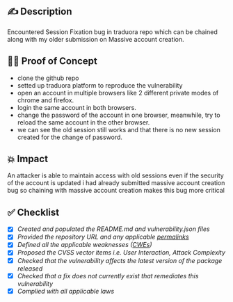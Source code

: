 ## ✍️ Description
Encountered Session Fixation bug in traduora repo which can be chained along with my older submission on Massive account creation.
## 🕵️‍♂️ Proof of Concept 
* clone the github repo 
* setted up traduora platform to reproduce the vulnerability
* open an account in multiple browsers like 2 different private modes of chrome and firefox.
* login the same account in both browsers.
* change the password of the account in one browser, meanwhile, try to reload the same account in the other browser.
* we can see the old session still works and that there is no new session created for the change of password.
## 💥 Impact
An attacker is able to maintain access with old sessions even if the security of the account is updated i had already submitted massive account creation bug so chaining with massive account creation makes this bug more critical
## ✅ Checklist
- [x] _Created and populated the README.md and vulnerability.json files_
- [x] _Provided the repository URL and any applicable [permalinks]([https://help.github.com/en/github/managing-files-in-a-repository/getting-permanent-links-to-files](https://help.github.com/en/github/managing-files-in-a-repository/getting-permanent-links-to-files))_
- [x] _Defined all the applicable weaknesses ([CWEs]([https://cwe.mitre.org/](https://cwe.mitre.org/)))_
- [x] _Proposed the CVSS vector items i.e. User Interaction, Attack Complexity_
- [x] _Checked that the vulnerability affects the latest version of the package released_
- [x] _Checked that a fix does not currently exist that remediates this vulnerability_
- [x] _Complied with all applicable laws_
